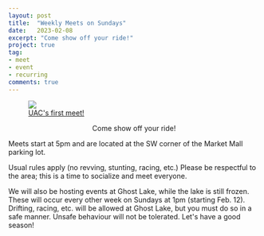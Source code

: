 ```yaml
---
layout: post
title:  "Weekly Meets on Sundays"
date:   2023-02-08
excerpt: "Come show off your ride!"
project: true
tag:
- meet
- event
- recurring
comments: true
---
```


<figure>
	<a href="https://i.ibb.co/MMwMT7h/first-meet.jpg"><img src="https://i.ibb.co/MMwMT7h/first-meet.jpg"></a>
	<figcaption><a href="https://www.instagram.com/p/CoTlaO6r3bT/" title="UAC's first meet!">UAC's first meet!</a></figcaption>
</figure>

<center>Come show off your ride!</center>
     
Meets start at 5pm and are located at the SW corner of the Market Mall parking lot.

Usual rules apply (no revving, stunting, racing, etc.) Please be respectful to the area; this is a time to socialize and meet everyone.

We will also be hosting events at Ghost Lake, while the lake is still frozen. These will occur every other week on Sundays at 1pm (starting Feb. 12). Drifting, racing, etc. will be allowed at Ghost Lake, but you must do so in a safe manner. Unsafe behaviour will not be tolerated. Let's have a good season!
